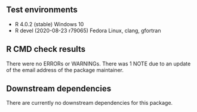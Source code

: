 ## Test environments
* R 4.0.2 (stable) Windows 10
* R devel (2020-08-23 r79065) Fedora Linux, clang, gfortran

## R CMD check results
There were no ERRORs or WARNINGs. There was 1 NOTE due to an update of the email address of the package maintainer.

## Downstream dependencies
There are currently no downstream dependencies for this package.
